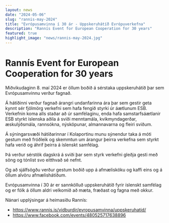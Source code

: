 ```yaml
---
layout: news
date: "2024-05-06"
slug: "rannis-may-2024"
title: "Evrópusamvinna í 30 ár - Uppskeruhátíð Evrópuverkefna"
description: "Rannís Event for European Cooperation for 30 years"
featured: true
highlight_image: "news/rannis-may-2024.jpg"
---
```


<script>
import CaptionedImage from "../../components/Images/CaptionedImage.svelte"
</script>

<CaptionedImage
    src="news/rannis-may-2024.jpg"
    alt="Rannís Event for European Cooperation for 30 years"
    caption="Rannís Event for European Cooperation for 30 years"/>

# Rannís Event for European Cooperation for 30 years

Miðvikudaginn 8. maí 2024 er öllum boðið á sérstaka uppskeruhátíð þar sem Evrópusamvinnu verður fagnað.

Á hátíðinni verður fagnað árangri undanfarinna ára þar sem gestir geta kynnt sér fjölmörg verkefni sem hafa fengið styrki úr áætlunum ESB. Verkefnin koma alls staðar að úr samfélaginu, enda hafa samstarfsáætlanir ESB styrkt íslenska aðila á sviði menntamála, kvikmyndagerðar, æskulýðsmála, rannsókna, nýsköpunar, almannavarna og fleiri sviðum.

Á sýningarsvæði hátíðarinnar í Kolaportinu munu sýnendur taka á móti gestum með fróðleik og skemmtun um árangur þeirra verkefna sem styrkt hafa verið og áhrif þeirra á íslenskt samfélag.

Þá verður sérstök dagskrá á sviði þar sem styrk verkefni gleðja gesti með söng og tónlist svo eitthvað sé nefnt.

Og að sjálfsögðu verður gestum boðið upp á afmælisköku og kaffi eins og á öllum alvöru afmælishátíðum.

Evrópusamvinna í 30 ár er sannkölluð uppskeruhátíð fyrir íslenskt samfélag og er fólk á öllum aldri velkomið að mæta, fræðast og fagna með okkur.

Nánari upplýsingar á heimasíðu Rannís: 
- https://www.rannis.is/vidburdir/evropusamvinna/uppskeruhatid/
- https://www.facebook.com/events/480525717638896
